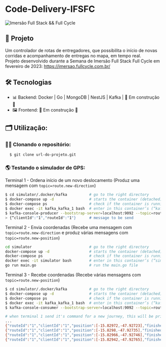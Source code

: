 # Code-Delivery-IFSFC
![Imersão Full Stack && Full Cycle](https://events-fullcycle.s3.amazonaws.com/events-fullcycle/static/site/img/grupo_4417.png)

## 🚀 Projeto
Um controlador de rotas de entregadores, que possibilita o início de novas corridas e acompanhamento de entregas no mapa, em tempo real.</br>
Projeto desenvolvido durante a Semana de Imersão Full Stack Full Cycle em fevereiro de 2023: https://imersao.fullcycle.com.br/


## 🛠️ Tecnologias
- 📊 Backend: Docker | Go | MongoDB | NestJS | Kafka | 🚧 Em construção 🚧
- 🖼️ Frontend: 🚧 Em construção 🚧

## 🗂️ Utilização:

### 🐑🐑 Clonando o repositório:

```bash
  $ git clone url-do-projeto.git
```

### 🌎 Testando o simulador de GPS:

Terminal 1 - Ordena início de um novo deslocamento
(Produz uma mensagem com <code>topic=route.new-direction</code>)
```bash
$ cd simulator/.docker/kafka          # go to the right directory
$ docker-compose up -d                # starts the container (detached)
$ docker-compose ps                   # check if the container is running
$ docker exec -it kafka_kafka_1 bash  # enter in this container’s (“kafka_kafka_1”) terminal
$ kafka-console-producer --bootstrap-server=localhost:9092 --topic=route.new-direction    # command to send new message with topic=route.new-direction
> {“clientId":"1","routeId":"1"}      # message to be send
```

Terminal 2 - Envia coordenadas
(Recebe uma mensagem com <code>topic=route.new-direction</code> e produz várias mensagens com <code>topic=route.new-position</code>)
```bash
cd simulator                          # go to the right directory
docker-compose up -d                  # starts the container (detached)
docker-compose ps                     # check if the container is running
docker exec -it simulator bash        # enter in this container’s (“simulator”) terminal
go run main.go                        # run the main.go file
```

Terminal 3 - Recebe coordenadas
(Recebe várias mensagens com <code>topic=route.new-position</code>)
```bash
$ cd simulator/.docker/kafka          # go to the right directory
$ docker-compose up -d                # starts the container (detached)
$ docker-compose ps                   # check if the container is running
$ docker exec -it kafka_kafka_1 bash  # enter in this container’s (“kafka_kafka_1”) terminal
$ kafka-console-consumer --bootstrap-server=localhost:9092 --topic=route.new-position --group=terminal    # command to receive messages with topic=route.new-position

# when terminal 1 send it's command for a new journey, this will be printed, 1 line per second, here in terminal 3:
...
{"routeId":"1","clientId":"1","position":[-15.82972,-47.92723],"finished":false}
{"routeId":"1","clientId":"1","position":[-15.8298,-47.92735],"finished":false}
{"routeId":"1","clientId":"1","position":[-15.82966,-47.92746],"finished":false}
{"routeId":"1","clientId":"1","position":[-15.82942,-47.92765],"finished":true}
```
